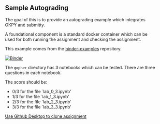 ## Sample Autograding 

The goal of this is to provide an autograding example which integrates OKPY and submitty. 

A foundational component is a standard docker container which can be used for both running the assignment and checking the assignment. 

This example comes from the [binder-examples](https://github.com/binder-examples/jupyter-stacks) repository. 

[![Binder](https://mybinder.org/badge.svg)](https://mybinder.org/v2/gh/RPI-DATA/submitty/master)

The `gopher` directory has 3 notebooks which can be tested.  There are three questions in each notebook.  

The score should be:
- 0/3 for the file `lab_0_3.ipynb'
- 1/3 for the file `lab_1_3.ipynb'
- 2/3 for the file `lab_2_3.ipynb'
- 3/3 for the file `lab_3_3.ipynb'

[Use Github Desktop to clone assignment](https://classroom.github.com/a/6Pv7w5UE)


  
